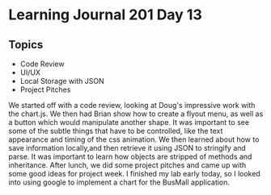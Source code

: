 # Learning Journal 201 Day 13

## Topics
- Code Review
- UI/UX
- Local Storage with JSON
- Project Pitches

We started off with a code review, looking at Doug's impressive work with the chart.js.  We then had Brian show how to create a flyout menu, as well as a button which would manipulate another shape.  It was important to see some of the subtle things that have to be controlled, like the text appearance and timing of the css animation.  We then learned about how to save information locally,and then retrieve it using JSON to stringify and parse.  It was important to learn how objects are stripped of methods and inheritance.  After lunch, we did some project pitches and came up with some good ideas for project week.  I finished my lab early today, so I looked into using google to implement a chart for the BusMall application.
